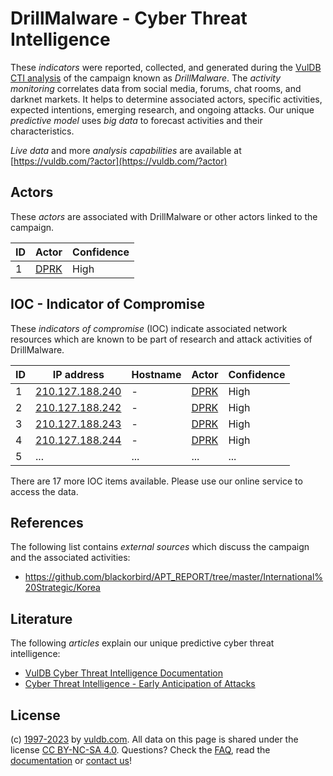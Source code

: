 # DrillMalware - Cyber Threat Intelligence

These _indicators_ were reported, collected, and generated during the [VulDB CTI analysis](https://vuldb.com/?kb.cti) of the campaign known as _DrillMalware_. The _activity monitoring_ correlates data from social media, forums, chat rooms, and darknet markets. It helps to determine associated actors, specific activities, expected intentions, emerging research, and ongoing attacks. Our unique _predictive model_ uses _big data_ to forecast activities and their characteristics.

_Live data_ and more _analysis capabilities_ are available at [https://vuldb.com/?actor](https://vuldb.com/?actor)

## Actors

These _actors_ are associated with DrillMalware or other actors linked to the campaign.

ID | Actor | Confidence
-- | ----- | ----------
1 | [DPRK](https://vuldb.com/?actor.dprk) | High

## IOC - Indicator of Compromise

These _indicators of compromise_ (IOC) indicate associated network resources which are known to be part of research and attack activities of DrillMalware.

ID | IP address | Hostname | Actor | Confidence
-- | ---------- | -------- | ----- | ----------
1 | [210.127.188.240](https://vuldb.com/?ip.210.127.188.240) | - | [DPRK](https://vuldb.com/?actor.dprk) | High
2 | [210.127.188.242](https://vuldb.com/?ip.210.127.188.242) | - | [DPRK](https://vuldb.com/?actor.dprk) | High
3 | [210.127.188.243](https://vuldb.com/?ip.210.127.188.243) | - | [DPRK](https://vuldb.com/?actor.dprk) | High
4 | [210.127.188.244](https://vuldb.com/?ip.210.127.188.244) | - | [DPRK](https://vuldb.com/?actor.dprk) | High
5 | ... | ... | ... | ...

There are 17 more IOC items available. Please use our online service to access the data.

## References

The following list contains _external sources_ which discuss the campaign and the associated activities:

* https://github.com/blackorbird/APT_REPORT/tree/master/International%20Strategic/Korea

## Literature

The following _articles_ explain our unique predictive cyber threat intelligence:

* [VulDB Cyber Threat Intelligence Documentation](https://vuldb.com/?kb.cti)
* [Cyber Threat Intelligence - Early Anticipation of Attacks](https://www.scip.ch/en/?labs.20201022)

## License

(c) [1997-2023](https://vuldb.com/?kb.changelog) by [vuldb.com](https://vuldb.com/?kb.about). All data on this page is shared under the license [CC BY-NC-SA 4.0](https://creativecommons.org/licenses/by-nc-sa/4.0/). Questions? Check the [FAQ](https://vuldb.com/?kb.faq), read the [documentation](https://vuldb.com/?kb) or [contact us](https://vuldb.com/?contact)!
